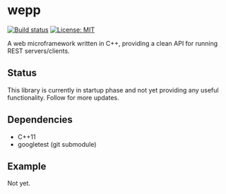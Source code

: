 # wepp
[![Build status](https://ci.appveyor.com/api/projects/status/ku6wlu3qn3rcplug/branch/master?svg=true)](https://ci.appveyor.com/project/jimmiebergmann/wepp/branch/master)  [![License: MIT](https://img.shields.io/badge/License-MIT-brightgreen.svg)](https://opensource.org/licenses/MIT)

A web microframework written in C++, providing a clean API for running REST servers/clients.

## Status
This library is currently in startup phase and not yet providing any useful functionality.
Follow for more updates.

## Dependencies
* C++11
* googletest (git submodule)

## Example
Not yet.

